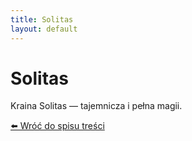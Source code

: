 ```yaml
---
title: Solitas
layout: default
---
```


# Solitas

Kraina Solitas — tajemnicza i pełna magii.

[⬅️ Wróć do spisu treści](index.md)

